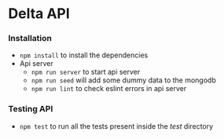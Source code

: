 # Delta API

### Installation
- `npm install` to install the dependencies
- Api server
  - `npm run server` to start api server
  - `npm run seed` will add some dummy data to the mongodb
  - `npm run lint` to check eslint errors in api server

### Testing API
- `npm test` to run all the tests present inside the _test_ directory
